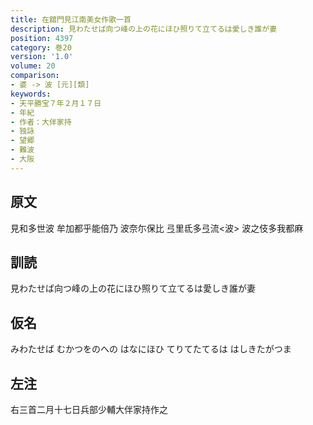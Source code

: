 ```yaml
---
title: 在舘門見江南美女作歌一首
description: 見わたせば向つ峰の上の花にほひ照りて立てるは愛しき誰が妻
position: 4397
category: 巻20
version: '1.0'
volume: 20
comparison:
- 婆 -> 波 [元][類]
keywords:
- 天平勝宝７年２月１７日
- 年紀
- 作者：大伴家持
- 独詠
- 望郷
- 難波
- 大阪
---
```


## 原文

見和多世波 牟加都乎能倍乃 波奈尓保比 弖里氐多弖流<波> 波之伎多我都麻

## 訓読

見わたせば向つ峰の上の花にほひ照りて立てるは愛しき誰が妻

## 仮名

みわたせば むかつをのへの はなにほひ てりてたてるは はしきたがつま

## 左注

右三首二月十七日兵部少輔大伴家持作之

